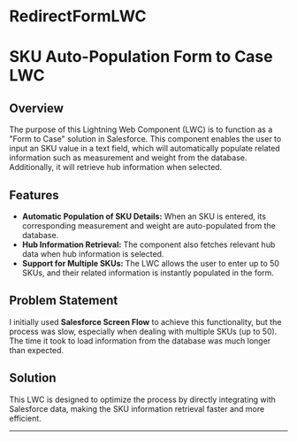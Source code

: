 # RedirectFormLWC
# SKU Auto-Population Form to Case LWC

## Overview

The purpose of this Lightning Web Component (LWC) is to function as a "Form to Case" solution in Salesforce. This component enables the user to input an SKU value in a text field, which will automatically populate related information such as measurement and weight from the database. Additionally, it will retrieve hub information when selected.

## Features

- **Automatic Population of SKU Details:** When an SKU is entered, its corresponding measurement and weight are auto-populated from the database.
- **Hub Information Retrieval:** The component also fetches relevant hub data when hub information is selected.
- **Support for Multiple SKUs:** The LWC allows the user to enter up to 50 SKUs, and their related information is instantly populated in the form.

## Problem Statement

I initially used **Salesforce Screen Flow** to achieve this functionality, but the process was slow, especially when dealing with multiple SKUs (up to 50). The time it took to load information from the database was much longer than expected.

## Solution

This LWC is designed to optimize the process by directly integrating with Salesforce data, making the SKU information retrieval faster and more efficient.

---

